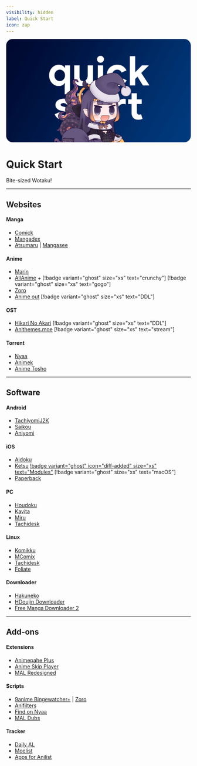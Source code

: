 ```yaml
---
visibility: hidden
label: Quick Start
icon: zap
---
```


![](/static/thumb/qs.png)
# Quick Start
Bite-sized Wotaku!
___

## Websites

#### Manga
- [Comick](https://comick.app/home)
- [Mangadex](https://mangadex.org/)
- [Atsumaru](https://atsu.moe/) | [Mangasee](https://mangasee123.com/)

#### Anime
- [Marin](https://marin.moe/)
- [AllAnime](https://allanime.to/anime) + [!badge variant="ghost" size="xs" text="crunchy"] [!badge variant="ghost" size="xs" text="gogo"]
- [Zoro](https://zoro.to/home)
- [Anime out](https://www.animeout.xyz/) [!badge variant="ghost" size="xs" text="DDL"]

#### OST
- [Hikari No Akari](https://hikarinoakari.com/) [!badge variant="ghost" size="xs" text="DDL"]
- [Anithemes.moe](https://animethemes.moe/) [!badge variant="ghost" size="xs" text="stream"]

#### Torrent
- [Nyaa](https://nyaa.si/)
- [Animek](https://animek.fun/)
- [Anime Tosho](https://animetosho.org/)

___

## Software

#### Android
- [TachiyomiJ2K](https://github.com/Jays2Kings/tachiyomiJ2K)
- [Saikou](https://github.com/saikou-app/saikou/)
- [Aniyomi](https://github.com/jmir1/aniyomi-mpv-beta)

#### iOS
- [Aidoku](https://github.com/Aidoku/Aidoku)
- [Ketsu](https://ketsu.app/) [!badge variant="ghost" icon="diff-added" size="xs" text="Modules"](https://bilnaa.github.io/main/) [!badge variant="ghost" size="xs" text="macOS"]
- [Paperback](https://github.com/Paperback-iOS/app)

#### PC
- [Houdoku](https://github.com/xgi/houdoku)
- [Kavita](https://github.com/Kareadita/Kavita)
- [Miru](https://github.com/ThaUnknown/miru/)
- [Tachidesk](https://github.com/Suwayomi/Tachidesk-Server)

#### Linux
- [Komikku](https://gitlab.com/valos/Komikku)
- [MComix](https://sourceforge.net/projects/mcomix/)
- [Tachidesk](https://github.com/Suwayomi/Tachidesk-Server)
- [Foliate](https://github.com/johnfactotum/foliate)

#### Downloader
- [Hakuneko](https://github.com/manga-download/hakuneko)
- [HDoujin Downloader](https://github.com/HDoujinDownloader/HDoujinDownloader)
- [Free Manga Downloader 2](https://github.com/dazedcat19/FMD2)

___

## Add-ons

#### Extensions
- [Animepahe Plus](https://addons.mozilla.org/en-CA/firefox/addon/animepahe-plus/)
- [Anime Skip Player](https://github.com/anime-skip/player)
- [MAL Redesigned](https://github.com/HritikVaishnav/Myanimelist-Redesigned)

#### Scripts
- [9anime Bingewatcher+](https://greasyfork.org/en/scripts/401339-9anime-bingewatcher) | [Zoro](https://greasyfork.org/en/scripts/464019-zoro-autofocus)
- [Anifilters](https://github.com/Karmesinrot/Anifiltrs)
- [Find on Nyaa](https://greasyfork.org/en/scripts/379776-find-on-nyaa)
- [MAL Dubs](https://greasyfork.org/en/scripts/376546-mal-myanimelist-dubs)

#### Tracker
- [Daily AL](https://play.google.com/store/apps/details?id=com.teen.dailyanimelist)
- [Moelist](https://play.google.com/store/apps/details?id=com.axiel7.moelist)
- [Apps for Anilist](https://anilist.co/apps)
